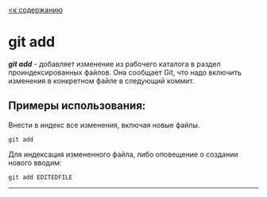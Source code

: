 [<к содержанию](/readme.md)

# **git add**

***git add*** - добавляет изменение из рабочего каталога в раздел проиндексированных файлов. Она сообщает Git, что надо включить изменения в конкретном файле в следующий коммит.

## **Примеры использования:**

Внести в индекс все изменения, включая новые файлы.

~~~~bash=
git add
~~~~

Для индексация измененного файла, либо оповещение о
создании нового вводим:

~~~~bash=
git add EDITEDFILE
~~~~

___
